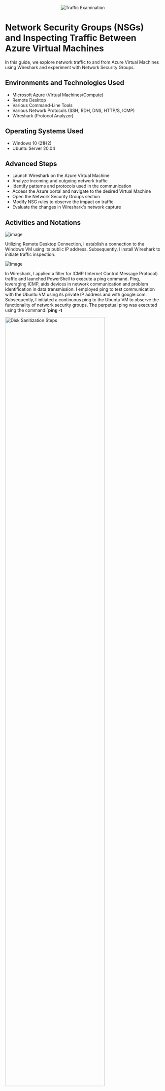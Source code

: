 <p align="center">
<img src="https://i.imgur.com/Ua7udoS.png" alt="Traffic Examination"/>
</p>

<h1>Network Security Groups (NSGs) and Inspecting Traffic Between Azure Virtual Machines</h1>
In this guide, we explore network traffic to and from Azure Virtual Machines using Wireshark and experiment with Network Security Groups. <br />


<h2>Environments and Technologies Used</h2>

- Microsoft Azure (Virtual Machines/Compute)
- Remote Desktop
- Various Command-Line Tools
- Various Network Protocols (SSH, RDH, DNS, HTTP/S, ICMP)
- Wireshark (Protocol Analyzer)

<h2>Operating Systems Used </h2>

- Windows 10 (21H2)
- Ubuntu Server 20.04

<h2>Advanced Steps</h2>

- Launch Wireshark on the Azure Virtual Machine
- Analyze incoming and outgoing network traffic
- Identify patterns and protocols used in the communication
- Access the Azure portal and navigate to the desired Virtual Machine
- Open the Network Security Groups section
- Modify NSG rules to observe the impact on traffic
- Evaluate the changes in Wireshark's network capture

<h2>Activities and Notations</h2>

![image](https://github.com/Skizfly/azure-network-protocols/assets/153954157/34f50e0b-2507-44e3-88a7-0c342ba26215)

<p>
</p>
<p>
Utilizing Remote Desktop Connection, I establish a connection to the Windows VM using its public IP address. Subsequently, I install Wireshark to initiate traffic inspection.
<br />

![image](https://github.com/Skizfly/azure-network-protocols/assets/153954157/2ca22bc9-e9b6-410f-b542-735412518e5e)

<p>
</p>
<p>
In Wireshark, I applied a filter for ICMP (Internet Control Message Protocol) traffic and launched PowerShell to execute a ping command. Ping, leveraging ICMP, aids devices in network communication and problem identification in data transmission. I employed ping to test communication with the Ubuntu VM using its private IP address and with google.com. Subsequently, I initiated a continuous ping to the Ubuntu VM to observe the functionality of network security groups. The perpetual ping was executed using the command:<b>`ping -t </b> 
<br />

<p>
<img src="https://i.imgur.com/DJmEXEB.png" height="80%" width="80%" alt="Disk Sanitization Steps"/>
</p>
<p>
Lorem ipsum dolor sit amet, consectetur adipiscing elit, sed do eiusmod tempor incididunt ut labore et dolore magna aliqua. Ut enim ad minim veniam, quis nostrud exercitation ullamco laboris nisi ut aliquip ex ea commodo consequat. Duis aute irure dolor in reprehenderit in voluptate velit esse cillum dolore eu fugiat nulla pariatur.
</p>
<br />
